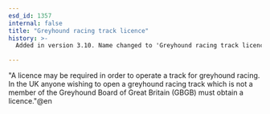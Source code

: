 ```yaml
---
esd_id: 1357
internal: false
title: "Greyhound racing track licence"
history: >-
  Added in version 3.10. Name changed to 'Greyhound racing track licence' in version 4.00.

---
```


"A licence may be required in order to operate a track for greyhound racing.
In the UK anyone wishing to open a greyhound racing track which is not a member of the Greyhound Board of Great Britain (GBGB) must obtain a licence."@en

